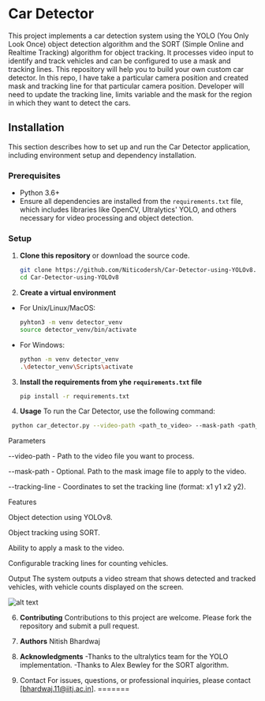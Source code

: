 # Car Detector

This project implements a car detection system using the YOLO (You Only Look Once) object detection algorithm and the SORT (Simple Online and Realtime Tracking) algorithm for object tracking. It processes video input to identify and track vehicles and can be configured to use a mask and tracking lines.
This repository will help you to build your own custom car detector. In this repo, I have take a particular camera position and created mask and tracking line for that particular camera position. Developer will need to update the tracking line, limits variable and the mask for the region in which they want to detect the cars.

## Installation

This section describes how to set up and run the Car Detector application, including environment setup and dependency installation.

### Prerequisites

- Python 3.6+
- Ensure all dependencies are installed from the `requirements.txt` file, which includes libraries like OpenCV, Ultralytics' YOLO, and others necessary for video processing and object detection.

### Setup

1. **Clone this repository** or download the source code.
   
   ```bash
   git clone https://github.com/Niticodersh/Car-Detector-using-YOLOv8.git
   cd Car-Detector-using-YOLOv8
   ```
2. **Create a virtual environment** 
- For Unix/Linux/MacOS:
   ```bash
   pyhton3 -m venv detector_venv
   source detector_venv/bin/activate
   ```
- For Windows:
   ```bash
   python -m venv detector_venv
   .\detector_venv\Scripts\activate
   ```
3. **Install the requirements from yhe `requirements.txt` file**

   ```bash
   pip install -r requirements.txt
   ```
4. **Usage**
 To run the Car Detector, use the following command:
 ```bash
  python car_detector.py --video-path <path_to_video> --mask-path <path_to_mask> --tracking-line <x1 y1 x2 y2>
```
Parameters

--video-path - Path to the video file you want to process. 

--mask-path - Optional. Path to the mask image file to apply to the video.

--tracking-line - Coordinates to set the tracking line (format: x1 y1 x2 y2).

Features

Object detection using YOLOv8.

Object tracking using SORT.

Ability to apply a mask to the video.

Configurable tracking lines for counting vehicles.

Output
The system outputs a video stream that shows detected and tracked vehicles, with vehicle counts displayed on the screen.

![alt text]([https://github.com/username/repository/blob/branch/path/to/image.png](https://github.com/Niticodersh/Car-Detector-using-YOLOv8/blob/main/results.png))

6. **Contributing**
Contributions to this project are welcome. Please fork the repository and submit a pull request.

7. **Authors**
Nitish Bhardwaj

8. **Acknowledgments**
-Thanks to the ultralytics team for the YOLO implementation.
-Thanks to Alex Bewley for the SORT algorithm.

9. Contact
For issues, questions, or professional inquiries, please contact [bhardwaj.11@iitj.ac.in].
=======
